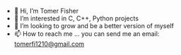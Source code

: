 - 👋 Hi, I’m Tomer Fisher
- 👀 I’m interested in C, C++, Python projects
- 🌱 I’m looking to grow and be a better version of myself
- 📫 How to reach me ... you can send me an email: tomerfi1210@gmail.com

<!---
Tomerfi1210/Tomerfi1210 is a ✨ special ✨ repository because its `README.md` (this file) appears on your GitHub profile.
You can click the Preview link to take a look at your changes.
--->
